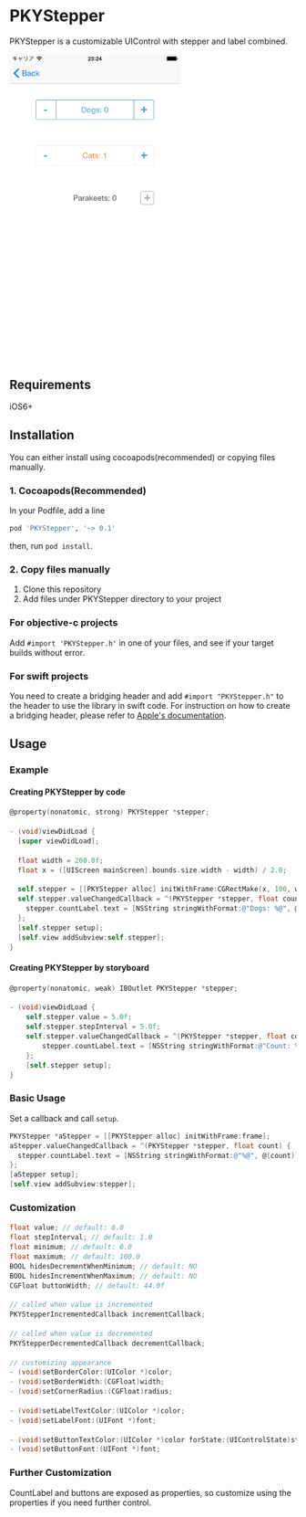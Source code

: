 # PKYStepper

PKYStepper is a customizable UIControl with stepper and label combined.

<img src="screenshot.png" width="300px;" />

## Requirements
iOS6+


## Installation
You can either install using cocoapods(recommended) or copying files manually.

### 1. Cocoapods(Recommended)
In your Podfile, add a line
```ruby
pod 'PKYStepper', '~> 0.1'
```
then, run `pod install`.


### 2. Copy files manually

1. Clone this repository
2. Add files under PKYStepper directory to your project


### For objective-c projects
Add `#import 'PKYStepper.h'` in one of your files, and see if your target builds without error.


### For swift projects
You need to create a bridging header and add `#import "PKYStepper.h"` to the header to use the library in swift code.
For instruction on how to create a bridging header, please refer to [Apple's documentation](https://developer.apple.com/library/ios/documentation/swift/conceptual/buildingcocoaapps/MixandMatch.html).


## Usage
### Example
#### Creating PKYStepper by code
```objective-c
@property(nonatomic, strong) PKYStepper *stepper;

- (void)viewDidLoad {
  [super viewDidLoad];

  float width = 260.0f;
  float x = ([UIScreen mainScreen].bounds.size.width - width) / 2.0;

  self.stepper = [[PKYStepper alloc] initWithFrame:CGRectMake(x, 100, width, 44)];
  self.stepper.valueChangedCallback = ^(PKYStepper *stepper, float count) {
    stepper.countLabel.text = [NSString stringWithFormat:@"Dogs: %@", @(count)];
  };
  [self.stepper setup];
  [self.view addSubview:self.stepper];
}
```

#### Creating PKYStepper by storyboard
```objective-c
@property(nonatomic, weak) IBOutlet PKYStepper *stepper;

- (void)viewDidLoad {
    self.stepper.value = 5.0f;
    self.stepper.stepInterval = 5.0f;
    self.stepper.valueChangedCallback = ^(PKYStepper *stepper, float count) {
        stepper.countLabel.text = [NSString stringWithFormat:@"Count: %@", @(count)];
    };
    [self.stepper setup];
}
```

### Basic Usage
Set a callback and call `setup`.
```objective-c
PKYStepper *aStepper = [[PKYStepper alloc] initWithFrame:frame];
aStepper.valueChangedCallback = ^(PKYStepper *stepper, float count) {
  stepper.countLabel.text = [NSString stringWithFormat:@"%@", @(count)];
};
[aStepper setup];
[self.view addSubview:stepper];
```


### Customization
```objective-c
float value; // default: 0.0
float stepInterval; // default: 1.0
float minimum; // default: 0.0
float maximum; // default: 100.0
BOOL hidesDecrementWhenMinimum; // default: NO
BOOL hidesIncrementWhenMaximum; // default: NO
CGFloat buttonWidth; // default: 44.0f

// called when value is incremented
PKYStepperIncrementedCallback incrementCallback;

// called when value is decremented
PKYStepperDecrementedCallback decrementCallback;

// customizing appearance
- (void)setBorderColor:(UIColor *)color;
- (void)setBorderWidth:(CGFloat)width;
- (void)setCornerRadius:(CGFloat)radius;

- (void)setLabelTextColor:(UIColor *)color;
- (void)setLabelFont:(UIFont *)font;

- (void)setButtonTextColor:(UIColor *)color forState:(UIControlState)state;
- (void)setButtonFont:(UIFont *)font;
```

### Further Customization
CountLabel and buttons are exposed as properties, so customize using the properties if you need further control.

